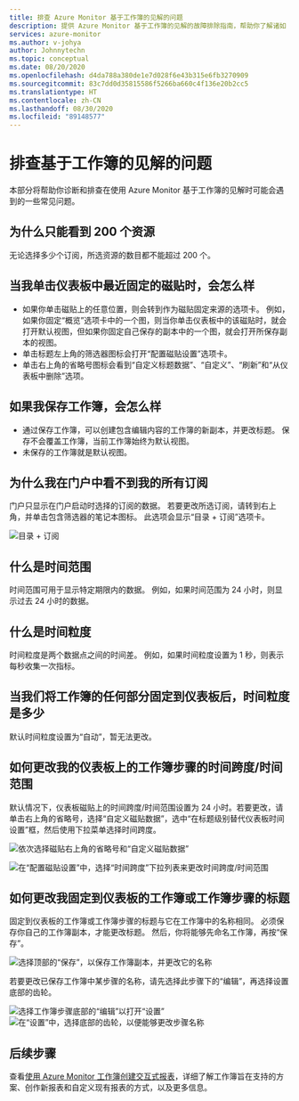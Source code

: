 ```yaml
---
title: 排查 Azure Monitor 基于工作簿的见解的问题
description: 提供 Azure Monitor 基于工作簿的见解的故障排除指南，帮助你了解诸如 Azure Key Vault、Azure CosmosDB、Azure 存储和 Azure Cache for Redis 之类的服务。
services: azure-monitor
ms.author: v-johya
author: Johnnytechn
ms.topic: conceptual
ms.date: 08/20/2020
ms.openlocfilehash: d4da788a380de1e7d028f6e43b315e6fb3270909
ms.sourcegitcommit: 83c7dd0d35815586f5266ba660c4f136e20b2cc5
ms.translationtype: HT
ms.contentlocale: zh-CN
ms.lasthandoff: 08/30/2020
ms.locfileid: "89148577"
---
```

# <a name="troubleshooting-workbook-based-insights"></a>排查基于工作簿的见解的问题

本部分将帮助你诊断和排查在使用 Azure Monitor 基于工作簿的见解时可能会遇到的一些常见问题。


## <a name="why-can-i-only-see-200-resources"></a>为什么只能看到 200 个资源

无论选择多少个订阅，所选资源的数目都不能超过 200 个。

## <a name="what-happens-when-i-click-on-a-recently-pinned-tile-in-the-dashboard"></a>当我单击仪表板中最近固定的磁贴时，会怎么样

* 如果你单击磁贴上的任意位置，则会转到作为磁贴固定来源的选项卡。 例如，如果你固定“概览”选项卡中的一个图，则当你单击仪表板中的该磁贴时，就会打开默认视图，但如果你固定自己保存的副本中的一个图，就会打开所保存副本的视图。
* 单击标题左上角的筛选器图标会打开“配置磁贴设置”选项卡。
* 单击右上角的省略号图标会看到“自定义标题数据”、“自定义”、“刷新”和“从仪表板中删除”选项。

## <a name="what-happens-when-i-save-a-workbook"></a>如果我保存工作簿，会怎么样

* 通过保存工作簿，可以创建包含编辑内容的工作簿的新副本，并更改标题。 保存不会覆盖工作簿，当前工作簿始终为默认视图。
* 未保存的工作簿就是默认视图。

## <a name="why-dont-i-see-all-my-subscriptions-in-the-portal"></a>为什么我在门户中看不到我的所有订阅

门户只显示在门户启动时选择的订阅的数据。 若要更改所选订阅，请转到右上角，并单击包含筛选器的笔记本图标。 此选项会显示“目录 + 订阅”选项卡。

![目录 + 订阅](./media/storage-insights-overview/fqa3.png)

## <a name="what-is-time-range"></a>什么是时间范围

时间范围可用于显示特定期限内的数据。 例如，如果时间范围为 24 小时，则显示过去 24 小时的数据。

## <a name="what-is-time-granularity-time-grain"></a>什么是时间粒度

时间粒度是两个数据点之间的时间差。 例如，如果时间粒度设置为 1 秒，则表示每秒收集一次指标。

## <a name="what-is-the-time-granularity-once-we-pin-any-part-of-the-workbooks-to-a-dashboard"></a>当我们将工作簿的任何部分固定到仪表板后，时间粒度是多少

默认时间粒度设置为“自动”，暂无法更改。

## <a name="how-do-i-change-the-timespan-time-range-of-the-workbook-step-on-my-dashboard"></a>如何更改我的仪表板上的工作簿步骤的时间跨度/时间范围

默认情况下，仪表板磁贴上的时间跨度/时间范围设置为 24 小时。若要更改，请单击右上角的省略号，选择“自定义磁贴数据”，选中“在标题级别替代仪表板时间设置”框，然后使用下拉菜单选择时间跨度。  

![依次选择磁贴右上角的省略号和“自定义磁贴数据”](./media/storage-insights-overview/fqa-data-settings.png)

![在“配置磁贴设置”中，选择“时间跨度”下拉列表来更改时间跨度/时间范围](./media/storage-insights-overview/fqa-timespan.png)

## <a name="how-do-i-change-the-title-of-the-workbook-or-a-workbook-step-i-pinned-to-a-dashboard"></a>如何更改我固定到仪表板的工作簿或工作簿步骤的标题

固定到仪表板的工作簿或工作簿步骤的标题与它在工作簿中的名称相同。 必须保存你自己的工作簿副本，才能更改标题。 然后，你将能够先命名工作簿，再按“保存”。

![选择顶部的“保存”，以保存工作簿副本，并更改它的名称](./media/storage-insights-overview/fqa-change-workbook-name.png)

若要更改已保存工作簿中某步骤的名称，请先选择此步骤下的“编辑”，再选择设置底部的齿轮。

![选择工作簿步骤底部的“编辑”以打开“设置”](./media/storage-insights-overview/fqa-edit.png)
![在“设置”中，选择底部的齿轮，以便能够更改步骤名称](./media/storage-insights-overview/fqa-change-name.png)

## <a name="next-steps"></a>后续步骤

查看[使用 Azure Monitor 工作簿创建交互式报表](../platform/workbooks-overview.md)，详细了解工作簿旨在支持的方案、创作新报表和自定义现有报表的方式，以及更多信息。


